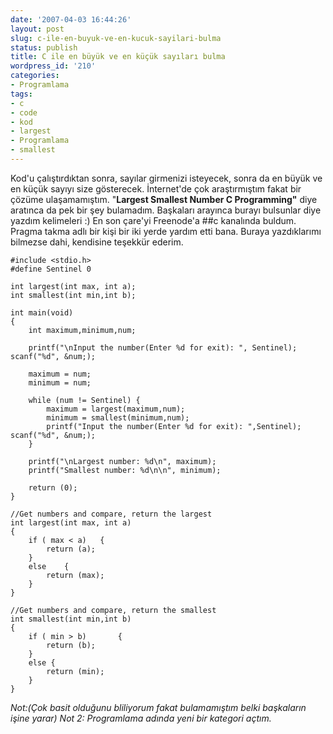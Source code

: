 ```yaml
---
date: '2007-04-03 16:44:26'
layout: post
slug: c-ile-en-buyuk-ve-en-kucuk-sayilari-bulma
status: publish
title: C ile en büyük ve en küçük sayıları bulma
wordpress_id: '210'
categories:
- Programlama
tags:
- c
- code
- kod
- largest
- Programlama
- smallest
---
```


Kod'u çalıştırdıktan sonra, sayılar girmenizi isteyecek, sonra da en büyük ve en küçük sayıyı size gösterecek. İnternet'de çok araştırmıştım fakat bir çözüme ulaşamamıştım. "**Largest Smallest Number C Programming"** diye aratınca da pek bir şey bulamadım. Başkaları arayınca burayı bulsunlar diye yazdım kelimeleri :) En son çare'yi Freenode'a ##c kanalında buldum. Pragma takma adlı bir kişi bir iki yerde yardım etti bana. Buraya yazdıklarımı bilmezse dahi, kendisine teşekkür ederim. 


    
    #include <stdio.h>
    #define Sentinel 0
    
    int largest(int max, int a);
    int smallest(int min,int b);
    
    int main(void)
    {	
    	int maximum,minimum,num;	
    
    	printf("\nInput the number(Enter %d for exit): ", Sentinel); 	scanf("%d", &num;);
    
    	maximum = num;
    	minimum = num;
    	
    	while (num != Sentinel) {
    		maximum = largest(maximum,num);
    		minimum	= smallest(minimum,num);
    		printf("Input the number(Enter %d for exit): ",Sentinel); 	scanf("%d", &num;);
    	}
    
    	printf("\nLargest number: %d\n", maximum); 
    	printf("Smallest number: %d\n\n", minimum); 
    
    	return (0);
    }
    
    //Get numbers and compare, return the largest
    int largest(int max, int a)
    {
    	if ( max < a)	{	
    		return (a);
    	}
    	else 	{
    		return (max);
    	}
    }
    
    //Get numbers and compare, return the smallest
    int smallest(int min,int b)
    {
    	if ( min > b)		{
    		return (b);
    	}
    	else {
    		return (min);
    	}
    }



_Not:(Çok basit olduğunu bliliyorum fakat bulamamıştım belki başkaların işine yarar)_
_Not 2: Programlama adında yeni bir kategori açtım._
